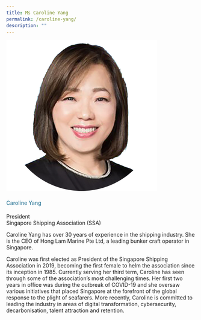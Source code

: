 ```yaml
---
title: Ms Caroline Yang
permalink: /caroline-yang/
description: ""
---
```

<div class="row"> <div class="col is-3"> <img src="/images/Speakers_23/Session1p2/caroline yang.png"> </div> <div class="col is-9 speaker-details"> <h4>Caroline Yang</h4> <p>President<br>Singapore Shipping Association (SSA) <br> </p> <p>Caroline Yang has over 30 years of experience in the shipping industry. She is the CEO of Hong Lam Marine Pte Ltd, a leading bunker craft operator in Singapore. </p> <p> Caroline was first elected as President of the Singapore Shipping Association in 2019, becoming the first female to helm the association since its inception in 1985. Currently serving her third term, Caroline has seen through some of the association’s most challenging times. Her first two years in office was during the outbreak of COVID-19 and she oversaw various initiatives that placed Singapore at the forefront of the global response to the plight of seafarers. More recently, Caroline is committed to leading the industry in areas of digital transformation, cybersecurity, decarbonisation, talent attraction and retention. </p> </div> </div>





<style type="text/css"> 
    .is-left{
      text-align: left;
    }
    h4{
      font-weight: 500; 
      color: #337B9A !important;
    }
     .speaker-details p { text-align: justified; }
  </style>